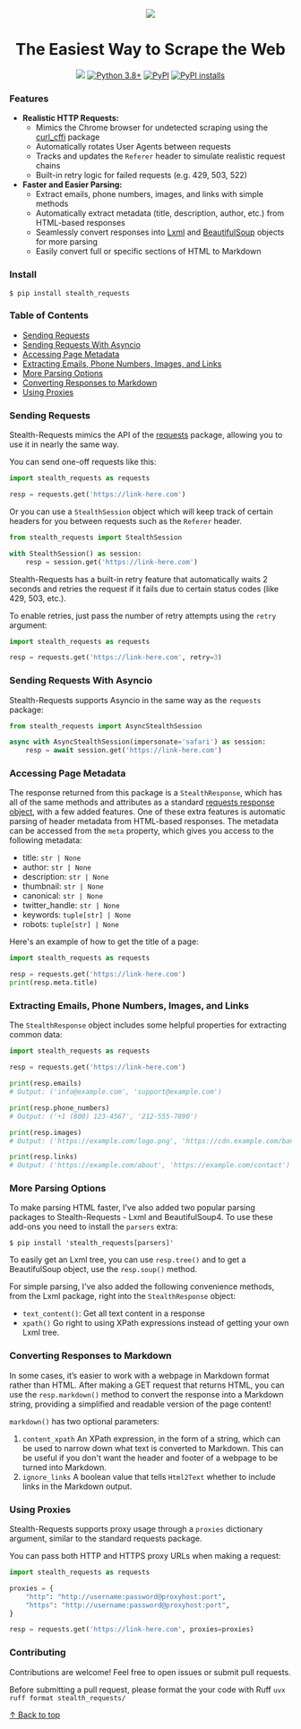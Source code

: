 <p align="center">
    <img src="https://github.com/jpjacobpadilla/Stealth-Requests/blob/173df6b8a8ef53bd1fd514b85291c5f98530a462/logo.png?raw=true">
</p>

<h1 align="center">The Easiest Way to Scrape the Web</h1>

<p align="center"><a href="https://github.com/jpjacobpadilla/stealth-requests/blob/main/LICENSE"><img src="https://img.shields.io/github/license/jpjacobpadilla/stealth-requests.svg?color=green"></a> <a href="https://www.python.org/"><img src="https://img.shields.io/badge/python-3.9%2B-green" alt="Python 3.8+"></a> <a href="https://pypi.org/project/stealth-requests/"><img alt="PyPI" src="https://img.shields.io/pypi/v/stealth-requests.svg?color=green"></a> <a href="https://pepy.tech/project/stealth-requests"><img alt="PyPI installs" src="https://img.shields.io/pepy/dt/stealth-requests?label=pypi%20installs&color=green"></a></p>


### Features
- **Realistic HTTP Requests:**
    - Mimics the Chrome browser for undetected scraping using the [curl_cffi](https://curl-cffi.readthedocs.io/en/latest/) package
    - Automatically rotates User Agents between requests
    - Tracks and updates the `Referer` header to simulate realistic request chains
    - Built-in retry logic for failed requests (e.g. 429, 503, 522)
- **Faster and Easier Parsing:**
    - Extract emails, phone numbers, images, and links with simple methods
    - Automatically extract metadata (title, description, author, etc.) from HTML-based responses
    - Seamlessly convert responses into [Lxml](https://lxml.de/apidoc/lxml.html) and [BeautifulSoup](https://beautiful-soup-4.readthedocs.io/en/latest/) objects for more parsing
    - Easily convert full or specific sections of HTML to Markdown


### Install

```
$ pip install stealth_requests
```


### Table of Contents

- [Sending Requests](#sending-requests)
- [Sending Requests With Asyncio](#sending-requests-with-asyncio)
- [Accessing Page Metadata](#accessing-page-metadata)
- [Extracting Emails, Phone Numbers, Images, and Links](#extracting-emails-phone-numbers-images-and-links)
- [More Parsing Options](#more-parsing-options)
- [Converting Responses to Markdown](#converting-responses-to-markdown)
- [Using Proxies](#using-proxies)


### Sending Requests

Stealth-Requests mimics the API of the [requests](https://requests.readthedocs.io/en/latest/) package, allowing you to use it in nearly the same way.

You can send one-off requests like this:

```python
import stealth_requests as requests

resp = requests.get('https://link-here.com')
```

Or you can use a `StealthSession` object which will keep track of certain headers for you between requests such as the `Referer` header.

```python
from stealth_requests import StealthSession

with StealthSession() as session:
    resp = session.get('https://link-here.com')
```

Stealth-Requests has a built-in retry feature that automatically waits 2 seconds and retries the request if it fails due to certain status codes (like 429, 503, etc.).

To enable retries, just pass the number of retry attempts using the `retry` argument:

```python
import stealth_requests as requests

resp = requests.get('https://link-here.com', retry=3)
```

### Sending Requests With Asyncio

Stealth-Requests supports Asyncio in the same way as the `requests` package:

```python
from stealth_requests import AsyncStealthSession

async with AsyncStealthSession(impersonate='safari') as session:
    resp = await session.get('https://link-here.com')
```


### Accessing Page Metadata

The response returned from this package is a `StealthResponse`, which has all of the same methods and attributes as a standard [requests response object](https://requests.readthedocs.io/en/latest/api/#requests.Response), with a few added features. One of these extra features is automatic parsing of header metadata from HTML-based responses. The metadata can be accessed from the `meta` property, which gives you access to the following metadata:

- title: `str | None`
- author: `str | None`
- description: `str | None`
- thumbnail: `str | None`
- canonical: `str | None`
- twitter_handle: `str | None`
- keywords: `tuple[str] | None`
- robots: `tuple[str] | None`

Here's an example of how to get the title of a page:

```python
import stealth_requests as requests

resp = requests.get('https://link-here.com')
print(resp.meta.title)
```


### Extracting Emails, Phone Numbers, Images, and Links

The `StealthResponse` object includes some helpful properties for extracting common data:

```python
import stealth_requests as requests

resp = requests.get('https://link-here.com')

print(resp.emails)
# Output: ('info@example.com', 'support@example.com')

print(resp.phone_numbers)
# Output: ('+1 (800) 123-4567', '212-555-7890')

print(resp.images)
# Output: ('https://example.com/logo.png', 'https://cdn.example.com/banner.jpg')

print(resp.links)
# Output: ('https://example.com/about', 'https://example.com/contact')
```


### More Parsing Options

To make parsing HTML faster, I've also added two popular parsing packages to Stealth-Requests - Lxml and BeautifulSoup4. To use these add-ons you need to install the `parsers` extra: 

```
$ pip install 'stealth_requests[parsers]'
```

To easily get an Lxml tree, you can use `resp.tree()` and to get a BeautifulSoup object, use the `resp.soup()` method.

For simple parsing, I've also added the following convenience methods, from the Lxml package, right into the `StealthResponse` object:

- `text_content()`: Get all text content in a response
- `xpath()` Go right to using XPath expressions instead of getting your own Lxml tree.


### Converting Responses to Markdown

In some cases, it’s easier to work with a webpage in Markdown format rather than HTML. After making a GET request that returns HTML, you can use the `resp.markdown()` method to convert the response into a Markdown string, providing a simplified and readable version of the page content!

`markdown()` has two optional parameters:

1. `content_xpath` An XPath expression, in the form of a string, which can be used to narrow down what text is converted to Markdown. This can be useful if you don't want the header and footer of a webpage to be turned into Markdown.
2. `ignore_links` A boolean value that tells `Html2Text` whether to include links in the Markdown output.


### Using Proxies

Stealth-Requests supports proxy usage through a `proxies` dictionary argument, similar to the standard requests package.

You can pass both HTTP and HTTPS proxy URLs when making a request:

```python
import stealth_requests as requests

proxies = {
    "http": "http://username:password@proxyhost:port",
    "https": "http://username:password@proxyhost:port",
}

resp = requests.get('https://link-here.com', proxies=proxies)
```


### Contributing

Contributions are welcome! Feel free to open issues or submit pull requests.

Before submitting a pull request, please format the your code with Ruff `uvx ruff format stealth_requests/`


[↑ Back to top](#table-of-contents)